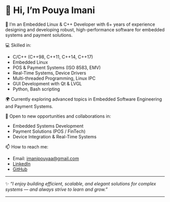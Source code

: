 # 👋 Hi, I’m Pouya Imani

🎯 I’m an Embedded Linux & C++ Developer with 6+ years of experience designing and developing robust, high-performance software for embedded systems and payment solutions.

💻 Skilled in:
- C/C++ (C++98, C++11, C++14, C++17)
- Embedded Linux
- POS & Payment Systems (ISO 8583, EMV)
- Real-Time Systems, Device Drivers
- Multi-threaded Programming, Linux IPC
- GUI Development with Qt & LVGL
- Python, Bash scripting

🌍 Currently exploring advanced topics in Embedded Software Engineering and Payment Systems.

🚀 Open to new opportunities and collaborations in:
- Embedded Systems Development
- Payment Solutions (POS / FinTech)
- Device Integration & Real-Time Systems

📫 How to reach me:
- Email: imanipouyaa@gmail.com
- [LinkedIn](https://www.linkedin.com/in/pouyaimani/)
- [GitHub](https://github.com/pouyaimani)

---

✨ *“I enjoy building efficient, scalable, and elegant solutions for complex systems — and always strive to learn and grow.”*

---



<!---
pouyaimani/pouyaimani is a ✨ special ✨ repository because its `README.md` (this file) appears on your GitHub profile.
You can click the Preview link to take a look at your changes.
--->
